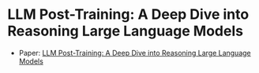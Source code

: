 # LLM Post-Training: A Deep Dive into Reasoning Large Language Models

- Paper: [LLM Post-Training: A Deep Dive into Reasoning Large Language Models](https://arxiv.org/pdf/2502.21321)